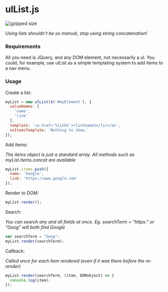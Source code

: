 # ulList.js
![gzipped size](https://img.badgesize.io/Adybo123/ulList.js/master/src/ulList.js.svg?compression=gzip)

*Using lists shouldn't be so manual, stop using string concatenation!*

### Requirements
All you need is JQuery, and any DOM element, not necessarily a ul.
You could, for example, use ulList as a simple templating system to add items to a nav menu.

### Usage

Create a list:
```js
myList = new ulList($('#myElement'), {
  valueNames: [
    'name',
    'link'
  ],
  template: `<a href='%link%'><li>%name%</li></a>`,
  noItemsTemplate: `Nothing to show.`
});
```

Add items:

_The items object is just a standard array. All methods such as myList.items.concat are available_
```js
myList.items.push({
  name: 'Google',
  link: 'https://www.google.com'
});
```

Render to DOM:
```js
myList.render();
```

Search:

_You can search any and all fields at once. Eg. searchTerm = "https:" or "Goog" will both find Google_
```js
var searchTerm = "Goog";
myList.render(searchTerm);
```

Callback:

_Called once for each item rendered (even if it was there before the re-render)_
```js
myList.render(searchTerm, (item, DOMobject) => {
  console.log(item);
});
```
